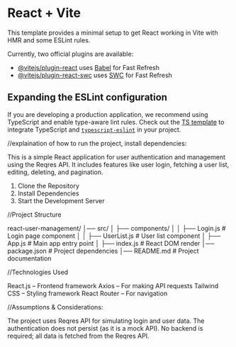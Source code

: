 # React + Vite

This template provides a minimal setup to get React working in Vite with HMR and some ESLint rules.

Currently, two official plugins are available:

- [@vitejs/plugin-react](https://github.com/vitejs/vite-plugin-react/blob/main/packages/plugin-react/README.md) uses [Babel](https://babeljs.io/) for Fast Refresh
- [@vitejs/plugin-react-swc](https://github.com/vitejs/vite-plugin-react-swc) uses [SWC](https://swc.rs/) for Fast Refresh

## Expanding the ESLint configuration

If you are developing a production application, we recommend using TypeScript and enable type-aware lint rules. Check out the [TS template](https://github.com/vitejs/vite/tree/main/packages/create-vite/template-react-ts) to integrate TypeScript and [`typescript-eslint`](https://typescript-eslint.io) in your project.

//explaination of how to run the project, install dependencies:

This is a simple React application for user authentication and management using the Reqres API. It includes features like user login, fetching a user list, editing, deleting, and pagination.

1. Clone the Repository
2. Install Dependencies
3. Start the Development Server

//Project Structure

react-user-management/
│── src/
│ ├── components/
│ │ ├── Login.js # Login page component
│ │ ├── UserList.js # User list component
│ ├── App.js # Main app entry point
│ ├── index.js # React DOM render
│── package.json # Project dependencies
│── README.md # Project documentation

//Technologies Used

React.js – Frontend framework
Axios – For making API requests
Tailwind CSS – Styling framework
React Router – For navigation

//Assumptions & Considerations:

The project uses Reqres API for simulating login and user data.
The authentication does not persist (as it is a mock API).
No backend is required; all data is fetched from the Reqres API.
